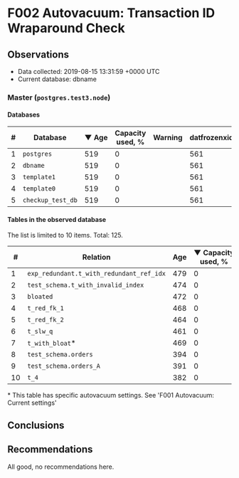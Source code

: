 # F002 Autovacuum: Transaction ID Wraparound Check #

## Observations ##
- Data collected: 2019-08-15 13:31:59 +0000 UTC
- Current database: dbname




### Master (`postgres.test3.node`) ###


#### Databases ####


| \# | Database | &#9660;&nbsp;Age | Capacity used, % | Warning | datfrozenxid |
|--|--------|-----|------------------|---------|--------------|
| 1 |`postgres`|519 |0 |  |561 |
| 2 |`dbname`|519 |0 |  |561 |
| 3 |`template1`|519 |0 |  |561 |
| 4 |`template0`|519 |0 |  |561 |
| 5 |`checkup_test_db`|519 |0 |  |561 |


#### Tables in the observed database ####
The list is limited to 10 items. Total: 125.

| \# | Relation | Age | &#9660;&nbsp;Capacity used, % | Warning |rel_relfrozenxid | toast_relfrozenxid |
|---|-------|-----|------------------|---------|-----------------|--------------------|
| 1 |`exp_redundant.t_with_redundant_ref_idx` |479 |0 |  |601 |0 |
| 2 |`test_schema.t_with_invalid_index` |474 |0 |  |606 |0 |
| 3 |`bloated` |472 |0 |  |608 |0 |
| 4 |`t_red_fk_1` |468 |0 |  |612 |0 |
| 5 |`t_red_fk_2` |464 |0 |  |616 |0 |
| 6 |`t_slw_q` |461 |0 |  |619 |0 |
| 7 |`t_with_bloat`\* |469 |0 |  |611 |0 |
| 8 |`test_schema.orders` |394 |0 |  |686 |0 |
| 9 |`test_schema.orders_A` |391 |0 |  |689 |0 |
| 10 |`t_4` |382 |0 |  |698 |0 |


\* This table has specific autovacuum settings. See 'F001 Autovacuum: Current settings'


## Conclusions ##
 


## Recommendations ##
  All good, no recommendations here.
 

